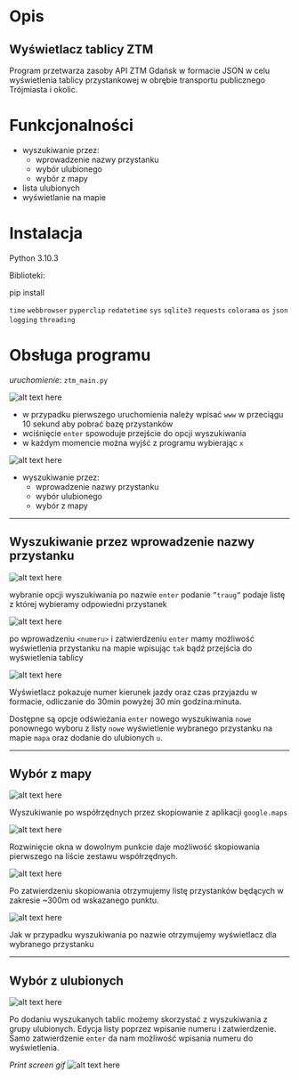 # Opis 
## **Wyświetlacz tablicy ZTM**
Program przetwarza zasoby API ZTM Gdańsk w formacie JSON w celu wyświetlenia tablicy przystankowej w obrębie transportu publicznego Trójmiasta i okolic.

# Funkcjonalności
* wyszukiwanie przez:
    * wprowadzenie nazwy przystanku
    * wybór ulubionego
    * wybór z mapy
* lista ulubionych
* wyświetlanie na mapie

# Instalacja
Python 3.10.3

Biblioteki:

pip install

`time` `webbrowser` `pyperclip` `redatetime` `sys` `sqlite3` `requests` `colorama` `os` `json` `logging` `threading`

# Obsługa programu
*uruchomienie*:
`ztm_main.py`

![alt text here](files/1.PNG)

* w przypadku pierwszego uruchomienia należy wpisać `www` w przeciągu 10 sekund aby pobrać bazę przystanków
* wciśnięcie `enter` spowoduje przejście do opcji wyszukiwania
* w każdym momencie można wyjść z programu wybierając `x`

![alt text here](files/3.PNG)
* wyszukiwanie przez:
    * wprowadzenie nazwy przystanku
    * wybór ulubionego
    * wybór z mapy

---
## Wyszukiwanie przez wprowadzenie nazwy przystanku
![alt text here](files/4_2.PNG)

wybranie opcji wyszukiwania po nazwie `enter` podanie `”traug”` podaje listę z której wybieramy odpowiedni przystanek

![alt text here](files/4_3.PNG)

po wprowadzeniu `<numeru>` i zatwierdzeniu `enter` mamy możliwość wyświetlenia przystanku na mapie wpisując `tak` bądź przejścia do wyświetlenia tablicy


![alt text here](files/4_4.PNG)

Wyświetlacz pokazuje numer kierunek jazdy oraz czas przyjazdu w formacie, odliczanie do 30min powyżej 30 min godzina:minuta.

Dostępne są opcje odświeżania `enter` nowego wyszukiwania `nowe` ponownego wyboru z listy `nowe` wyświetlenie wybranego przystanku na mapie `mapa` oraz dodanie do ulubionych `u`.

---
## Wybór z mapy
![alt text here](files/5_1.PNG)

Wyszukiwanie po współrzędnych przez skopiowanie z aplikacji `google.maps`


![alt text here](files/5_2.PNG)

Rozwinięcie okna w dowolnym punkcie daje możliwość skopiowania pierwszego na liście zestawu współrzędnych.


![alt text here](files/5_3.PNG)

Po zatwierdzeniu skopiowania otrzymujemy listę przystanków będących w zakresie ~300m od wskazanego punktu.


![alt text here](files/5_4.PNG)

Jak w przypadku wyszukiwania po nazwie otrzymujemy wyświetlacz dla wybranego przystanku

---
## Wybór z ulubionych
![alt text here](files/6_1.PNG)

Po dodaniu wyszukanych tablic możemy skorzystać z wyszukiwania z grupy ulubionych.
Edycja listy poprzez wpisanie numeru i zatwierdzenie. 
Samo zatwierdzenie `enter` da nam możliwość wpisania numeru do wyświetlenia.


*Print screen gif*
![alt text here](files/ztm_gif.gif)

